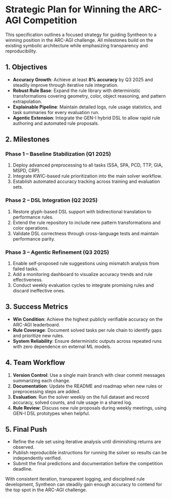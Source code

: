 # Strategic Plan for Winning the ARC-AGI Competition

This specification outlines a focused strategy for guiding Syntheon to a winning position in the ARC-AGI challenge.
All milestones build on the existing symbolic architecture while emphasizing transparency and reproducibility.

## 1. Objectives

- **Accuracy Growth**: Achieve at least **8% accuracy** by Q3 2025 and steadily improve through iterative rule
  integration.
- **Robust Rule Base**: Expand the rule library with deterministic transformations covering geometry, color,
  object reasoning, and pattern extrapolation.
- **Explainable Pipeline**: Maintain detailed logs, rule usage statistics, and task summaries for every evaluation
  run.
- **Agentic Extension**: Integrate the GEN-I hybrid DSL to allow rapid rule authoring and automated rule proposals.

## 2. Milestones

### Phase 1 – Baseline Stabilization (Q1 2025)

1. Deploy advanced preprocessing to all tasks (SSA, SPA, PCD, TTP, GIA, MSPD, CRP).
2. Integrate KWIC-based rule prioritization into the main solver workflow.
3. Establish automated accuracy tracking across training and evaluation sets.

### Phase 2 – DSL Integration (Q2 2025)

1. Restore glyph-based DSL support with bidirectional translation to performance rules.
2. Extend the rule repository to include new pattern transformations and color operations.
3. Validate DSL correctness through cross-language tests and maintain performance parity.

### Phase 3 – Agentic Refinement (Q3 2025)

1. Enable self-proposed rule suggestions using mismatch analysis from failed tasks.
2. Add a monitoring dashboard to visualize accuracy trends and rule effectiveness.
3. Conduct weekly evaluation cycles to integrate promising rules and discard ineffective ones.

## 3. Success Metrics

- **Win Condition**: Achieve the highest publicly verifiable accuracy on the ARC-AGI leaderboard.
- **Rule Coverage**: Document solved tasks per rule chain to identify gaps and prioritize new rules.
- **System Reliability**: Ensure deterministic outputs across repeated runs with zero dependence on external ML
  models.

## 4. Team Workflow

1. **Version Control**: Use a single main branch with clear commit messages summarizing each change.
2. **Documentation**: Update the README and roadmap when new rules or preprocessing steps are added.
3. **Evaluation**: Run the solver weekly on the full dataset and record accuracy, solved counts, and rule usage in a
   shared log.
4. **Rule Review**: Discuss new rule proposals during weekly meetings, using GEN-I DSL prototypes when helpful.

## 5. Final Push

- Refine the rule set using iterative analysis until diminishing returns are observed.
- Publish reproducible instructions for running the solver so results can be independently verified.
- Submit the final predictions and documentation before the competition deadline.

With consistent iteration, transparent logging, and disciplined rule development, Syntheon can steadily gain
enough accuracy to contend for the top spot in the ARC-AGI challenge.
